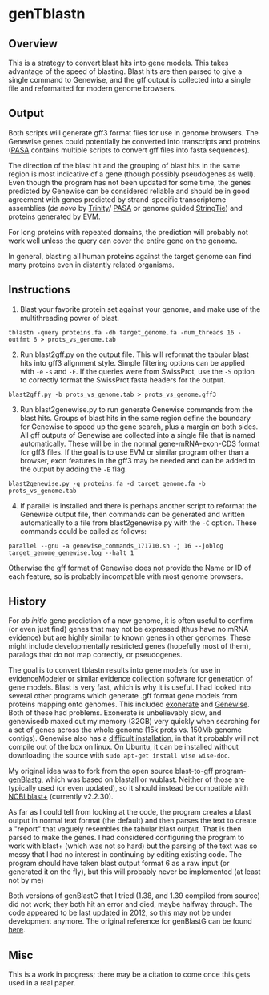 # genTblastn

## Overview
This is a strategy to convert blast hits into gene models. This takes advantage of the speed of blasting. Blast hits are then parsed to give a single command to Genewise, and the gff output is collected into a single file and reformatted for modern genome browsers.

## Output
Both scripts will generate gff3 format files for use in genome browsers. The Genewise genes could potentially be converted into transcripts and proteins ([PASA](https://github.com/PASApipeline/PASApipeline/tree/master/misc_utilities) contains multiple scripts to convert gff files into fasta sequences).

The direction of the blast hit and the grouping of blast hits in the same region is most indicative of a gene (though possibly pseudogenes as well). Even though the program has not been updated for some time, the genes predicted by Genewise can be considered reliable and should be in good agreement with genes predicted by strand-specific transcriptome assemblies (*de novo* by [Trinity](http://trinityrnaseq.github.io/)/ [PASA](https://github.com/PASApipeline/) or genome guided [StringTie](http://ccb.jhu.edu/software/stringtie/)) and proteins generated by [EVM](http://evidencemodeler.sourceforge.net/). 

For long proteins with repeated domains, the prediction will probably not work well unless the query can cover the entire gene on the genome.

In general, blasting all human proteins against the target genome can find many proteins even in distantly related organisms.

## Instructions
1) Blast your favorite protein set against your genome, and make use of the multithreading power of blast.

  `tblastn -query proteins.fa -db target_genome.fa -num_threads 16 -outfmt 6 > prots_vs_genome.tab`

2) Run blast2gff.py on the output file. This will reformat the tabular blast hits into gff3 alignment style. Simple filtering options can be applied with `-e` `-s` and `-F`. If the queries were from SwissProt, use the `-S` option to correctly format the SwissProt fasta headers for the output.

  `blast2gff.py -b prots_vs_genome.tab > prots_vs_genome.gff3`

3) Run blast2genewise.py to run generate Genewise commands from the blast hits. Groups of blast hits in the same region define the boundary for Genewise to speed up the gene search, plus a margin on both sides. All gff outputs of Genewise are collected into a single file that is named automatically. These will be in the normal gene-mRNA-exon-CDS format for gff3 files. If the goal is to use EVM or similar program other than a browser, exon features in the gff3 may be needed and can be added to the output by adding the `-E` flag.

  `blast2genewise.py -q proteins.fa -d target_genome.fa -b prots_vs_genome.tab`
  
4) If parallel is installed and there is perhaps another script to reformat the Genewise output file, then commands can be generated and written automatically to a file from blast2genewise.py with the `-C` option. These commands could be called as follows:

  `parallel --gnu -a genewise_commands_171710.sh -j 16 --joblog target_genome_genewise.log --halt 1`
  
  Otherwise the gff format of Genewise does not provide the Name or ID of each feature, so is probably incompatible with most genome browsers.

## History
For *ab initio* gene prediction of a new genome, it is often useful to confirm (or even just find) genes that may not be expressed (thus have no mRNA evidence) but are highly similar to known genes in other genomes. These might include developmentally restricted genes (hopefully most of them), paralogs that do not map correctly, or pseudogenes.

The goal is to convert tblastn results into gene models for use in evidenceModeler or similar evidence collection software for generation of gene models. Blast is very fast, which is why it is useful. I had looked into several other programs which generate .gff format gene models from proteins mapping onto genomes. This included [exonerate](https://www.ebi.ac.uk/~guy/exonerate/) and [Genewise](http://dendrome.ucdavis.edu/resources/tooldocs/wise2/doc_wise2.html). Both of these had problems. Exonerate is unbelievably slow, and genewisedb maxed out my memory (32GB) very quickly when searching for a set of genes across the whole genome (15k prots vs. 150Mb genome contigs). Genewise also has a [difficult installation](http://ninebysix.blogspot.de/2012/11/quick-note-genewise-and-glib.html), in that it probably will not compile out of the box on linux. On Ubuntu, it can be installed without downloading the source with `sudo apt-get install wise wise-doc`.

My original idea was to fork from the open source blast-to-gff program- [genBlastg](http://genome.sfu.ca/genblast/download.html), which was based on blastall or wublast. Neither of those are typically used (or even updated), so it should instead be compatible with [NCBI blast+](http://blast.ncbi.nlm.nih.gov/Blast.cgi?PAGE_TYPE=BlastDocs&DOC_TYPE=Download) (currently v2.2.30).

As far as I could tell from looking at the code, the program creates a blast output in normal text format (the default) and then parses the text to create a "report" that vaguely resembles the tabular blast output. That is then parsed to make the genes. I had considered configuring the program to work with blast+ (which was not so hard) but the parsing of the text was so messy that I had no interest in continuing by editing existing code. The program should have taken blast output format 6 as a raw input (or generated it on the fly), but this will probably never be implemented (at least not by me)

Both versions of genBlastG that I tried (1.38, and 1.39 compiled from source) did not work; they both hit an error and died, maybe halfway through. The code appeared to be last updated in 2012, so this may not be under development anymore. The original reference for genBlastG can be found [here](http://bioinformatics.oxfordjournals.org/content/27/15/2141.full).

## Misc
This is a work in progress; there may be a citation to come once this gets used in a real paper.
